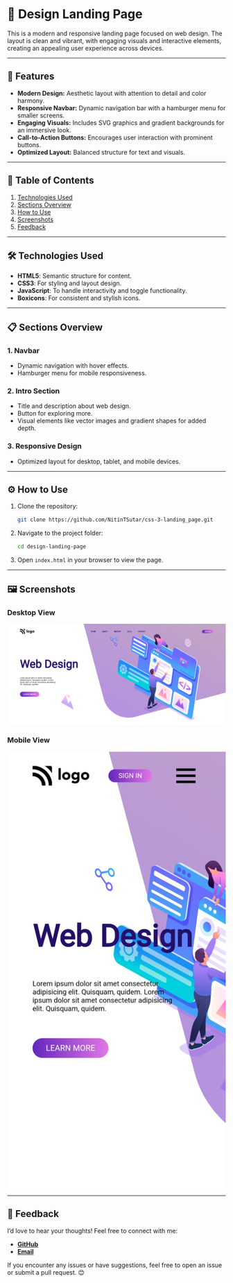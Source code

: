 # 🎨 Design Landing Page

This is a modern and responsive landing page focused on web design. The layout is clean and vibrant, with engaging visuals and interactive elements, creating an appealing user experience across devices.

---

## 🌟 Features
- **Modern Design:** Aesthetic layout with attention to detail and color harmony.
- **Responsive Navbar:** Dynamic navigation bar with a hamburger menu for smaller screens.
- **Engaging Visuals:** Includes SVG graphics and gradient backgrounds for an immersive look.
- **Call-to-Action Buttons:** Encourages user interaction with prominent buttons.
- **Optimized Layout:** Balanced structure for text and visuals.

---

## 📖 Table of Contents
1. [Technologies Used](#technologies-used)
2. [Sections Overview](#sections-overview)
3. [How to Use](#how-to-use)
4. [Screenshots](#screenshots)
5. [Feedback](#feedback)

---

## 🛠️ Technologies Used
- **HTML5**: Semantic structure for content.
- **CSS3**: For styling and layout design.
- **JavaScript**: To handle interactivity and toggle functionality.
- **Boxicons**: For consistent and stylish icons.

---

## 📋 Sections Overview
### 1. **Navbar**
- Dynamic navigation with hover effects.
- Hamburger menu for mobile responsiveness.

### 2. **Intro Section**
- Title and description about web design.
- Button for exploring more.
- Visual elements like vector images and gradient shapes for added depth.

### 3. **Responsive Design**
- Optimized layout for desktop, tablet, and mobile devices.

---

## ⚙️ How to Use
1. Clone the repository:
   ```bash
   git clone https://github.com/NitinTSutar/css-3-landing_page.git
   ```
2. Navigate to the project folder:
   ```bash
   cd design-landing-page
   ```
3. Open `index.html` in your browser to view the page.

---

## 🖼️ Screenshots
### Desktop View
![Desktop View](./images/desktop_screenshot.png)

### Mobile View
![Mobile View](./images/mobile_screenshot.jpg)

---

## 💬 Feedback
I’d love to hear your thoughts! Feel free to connect with me:
- **[GitHub](https://github.com/NitinTSutar)**
- **[Email](mailto:nitintsuthar67@gmail.com)**

If you encounter any issues or have suggestions, feel free to open an issue or submit a pull request. 😊
